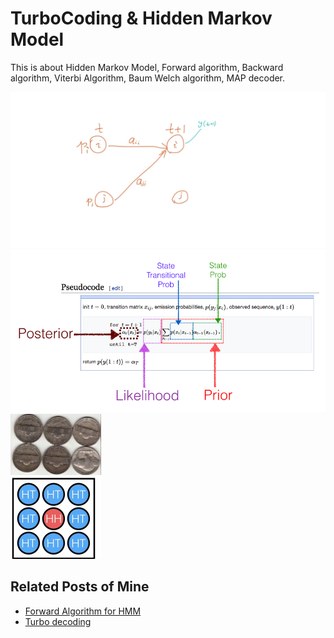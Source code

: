 # TurboCoding & Hidden Markov Model
This is about Hidden Markov Model, Forward algorithm, Backward algorithm, Viterbi Algorithm, Baum Welch algorithm, MAP decoder.

![](pics\forward1.jpeg)
![](pics\forward2.png)
![](pics\forward3.png)


## Related Posts of Mine
* [Forward Algorithm for HMM](https://algorithmsdatascience.quora.com/A-quick-note-of-forward-algorithm-for-HMM) 
* [Turbo decoding](https://algorithmsdatascience.quora.com/HMM-Part-7-MAP-Decoder-of-Convolutional-Code-Turbo-Code-GitHub-included) 


